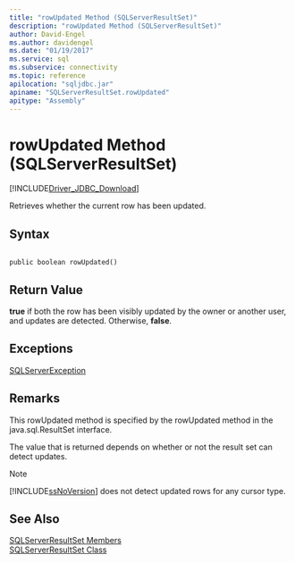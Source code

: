```yaml
---
title: "rowUpdated Method (SQLServerResultSet)"
description: "rowUpdated Method (SQLServerResultSet)"
author: David-Engel
ms.author: davidengel
ms.date: "01/19/2017"
ms.service: sql
ms.subservice: connectivity
ms.topic: reference
apilocation: "sqljdbc.jar"
apiname: "SQLServerResultSet.rowUpdated"
apitype: "Assembly"
---
```

# rowUpdated Method (SQLServerResultSet)
[!INCLUDE[Driver_JDBC_Download](../../../includes/driver_jdbc_download.md)]

  Retrieves whether the current row has been updated.  
  
## Syntax  
  
```  
  
public boolean rowUpdated()  
```  
  
## Return Value  
 **true** if both the row has been visibly updated by the owner or another user, and updates are detected. Otherwise, **false**.  
  
## Exceptions  
 [SQLServerException](../../../connect/jdbc/reference/sqlserverexception-class.md)  
  
## Remarks  
 This rowUpdated method is specified by the rowUpdated method in the java.sql.ResultSet interface.  
  
 The value that is returned depends on whether or not the result set can detect updates.  
  
> [!NOTE]  
>  [!INCLUDE[ssNoVersion](../../../includes/ssnoversion-md.md)] does not detect updated rows for any cursor type.  
  
## See Also  
 [SQLServerResultSet Members](../../../connect/jdbc/reference/sqlserverresultset-members.md)   
 [SQLServerResultSet Class](../../../connect/jdbc/reference/sqlserverresultset-class.md)  
  
  
